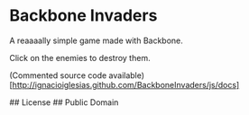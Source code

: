 # Backbone Invaders #

A reaaaally simple game made with Backbone.

Click on the enemies to destroy them.

(Commented source code available)[http://ignacioiglesias.github.com/BackboneInvaders/js/docs]

## License ##
Public Domain
